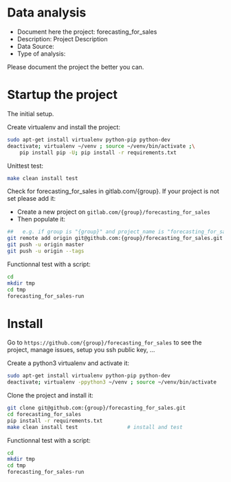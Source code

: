 # Data analysis
- Document here the project: forecasting_for_sales
- Description: Project Description
- Data Source:
- Type of analysis:

Please document the project the better you can.

# Startup the project

The initial setup.

Create virtualenv and install the project:
```bash
sudo apt-get install virtualenv python-pip python-dev
deactivate; virtualenv ~/venv ; source ~/venv/bin/activate ;\
    pip install pip -U; pip install -r requirements.txt
```

Unittest test:
```bash
make clean install test
```

Check for forecasting_for_sales in gitlab.com/{group}.
If your project is not set please add it:

- Create a new project on `gitlab.com/{group}/forecasting_for_sales`
- Then populate it:

```bash
##   e.g. if group is "{group}" and project_name is "forecasting_for_sales"
git remote add origin git@github.com:{group}/forecasting_for_sales.git
git push -u origin master
git push -u origin --tags
```

Functionnal test with a script:

```bash
cd
mkdir tmp
cd tmp
forecasting_for_sales-run
```

# Install

Go to `https://github.com/{group}/forecasting_for_sales` to see the project, manage issues,
setup you ssh public key, ...

Create a python3 virtualenv and activate it:

```bash
sudo apt-get install virtualenv python-pip python-dev
deactivate; virtualenv -ppython3 ~/venv ; source ~/venv/bin/activate
```

Clone the project and install it:

```bash
git clone git@github.com:{group}/forecasting_for_sales.git
cd forecasting_for_sales
pip install -r requirements.txt
make clean install test                # install and test
```
Functionnal test with a script:

```bash
cd
mkdir tmp
cd tmp
forecasting_for_sales-run
```

